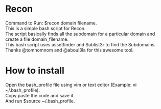 # Recon

Command to Run: $recon domain filename.<br/> 
This is a simple bash script for Recon.<br/>
The script basically finds all the subdomain for a particular domain and create a file domain_filename.<br/>
This bash script uses assetfinder and Sublist3r to find the Subdomains.<br/>
Thanks @tomnomnom and @aboul3la for this awesome tool.<br/>

# How to install
Open the bash_profile file using vim or text editor (Example: vi ~/.bash_profile).<br/>
Copy paste the code and save it.<br/>
And run $source ~/.bash_profile.<br/>
